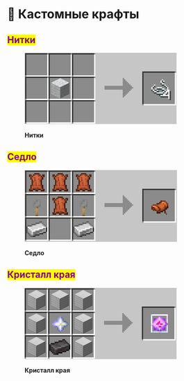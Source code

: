 # 🔧 Кастомные крафты

## <mark style="color:purple;">Нитки</mark>

<figure><img src="../.gitbook/assets/image (6).png" alt=""><figcaption><p><strong>Нитки</strong></p></figcaption></figure>

## <mark style="color:purple;">Седло</mark>

<figure><img src="../.gitbook/assets/image (3).png" alt=""><figcaption><p><strong>Седло</strong></p></figcaption></figure>

## <mark style="color:purple;">Кристалл края</mark>

<figure><img src="../.gitbook/assets/image (1) (2).png" alt=""><figcaption><p><strong>Кристалл края</strong></p></figcaption></figure>
